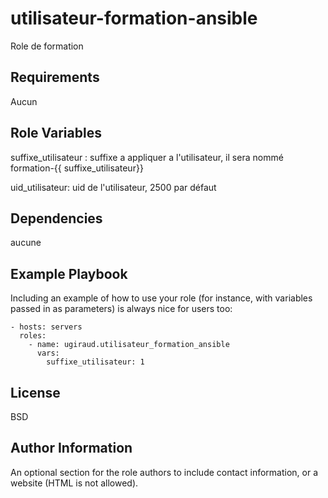 utilisateur-formation-ansible
=========

Role de formation

Requirements
------------

Aucun

Role Variables
--------------

suffixe_utilisateur : suffixe a appliquer a l'utilisateur, il sera nommé formation-{{ suffixe_utilisateur}}

uid_utilisateur: uid de l'utilisateur, 2500 par défaut

Dependencies
------------

aucune

Example Playbook
----------------

Including an example of how to use your role (for instance, with variables passed in as parameters) is always nice for users too:

    - hosts: servers
      roles:
        - name: ugiraud.utilisateur_formation_ansible
          vars:
            suffixe_utilisateur: 1

License
-------

BSD

Author Information
------------------

An optional section for the role authors to include contact information, or a website (HTML is not allowed).
